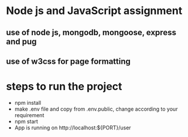 # Node js and JavaScript assignment
## use of node js, mongodb, mongoose, express and pug
## use of w3css for page formatting

# steps to run the project
- npm install
- make .env file and copy from .env.public, change according to your requirement
- npm start
- App is running on http://localhost:${PORT}/user